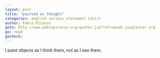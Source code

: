 ```yaml
---
layout: post
title: "painted as thought"
categories: english serious statement tshirt
author: Pablo Picasso
goto: http://www.pablopicasso.org/quotes.jsp?ref=speak.junglestar.org
go: read
gocheck:
---
```

I paint objects as I think them, not as I see them.
